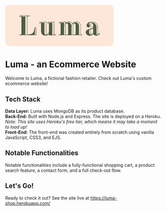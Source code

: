 <!-- ![Luma logo](/public/Assets/logos/lumaLogo_mini@150px.png) -->
<img src = '/public/Assets/logos/lumaLogo_full_pinkBackground.svg' width = "350"/>

# Luma - an Ecommerce Website

Welcome to Luma, a fictional fashion retailer. Check out Luma's custom ecommerce website!


## Tech Stack

**Data Layer:** Luma uses MongoDB as its product database.
<br>
**Back-End:** Built with Node.js and Express. The site is deployed on a Heroku. *Note: This site uses Heroku's free tier, which means it may take a moment to load up!*
<br>
**Front-End:** The front-end was created entirely from scratch using vanilla JavaScript, CSS3, and EJS.


## Notable Functionalities

Notable functionalities include a fully-functional shopping cart, a product search feature, a contact form, and a full check-out flow.


## Let's Go!
Ready to check it out? See the site live at <https://luma-shop.herokuapp.com/>


